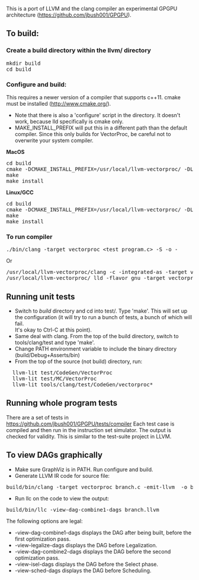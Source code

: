 This is a port of LLVM and the clang compiler an experimental GPGPU architecture (https://github.com/jbush001/GPGPU). 

## To build:

### Create a build directory within the llvm/ directory

<pre>
mkdir build
cd build
</pre>

### Configure and build:
This requires a newer version of a compiler that supports c++11.
cmake must be installed (http://www.cmake.org/). 
* Note that there is also a 'configure' script in the directory.  It doesn't work, because lld specifically is cmake only.
* MAKE_INSTALL_PREFIX will put this in a different path than the default compiler.  Since this only builds for VectorProc, be careful not to overwrite your system compiler.

__MacOS__
<pre>
cd build
cmake -DCMAKE_INSTALL_PREFIX=/usr/local/llvm-vectorproc/ -DLLVM_TARGETS_TO_BUILD="VectorProc" -DCMAKE_CXX_FLAGS="-std=c++11 -stdlib=libc++"  -DLLVM_TARGET_ARCH="VectorProc" ..
make
make install
</pre>

__Linux/GCC__
<pre>
cd build
cmake -DCMAKE_INSTALL_PREFIX=/usr/local/llvm-vectorproc/ -DLLVM_TARGETS_TO_BUILD="VectorProc" -DCMAKE_CXX_FLAGS="-std=c++0x"  -DLLVM_TARGET_ARCH="VectorProc" ..
make
make install
</pre>

### To run compiler

<pre>
./bin/clang -target vectorproc &lt;test_program.c&gt; -S -o -
</pre>

Or

<pre>
/usr/local/llvm-vectorproc/clang -c -integrated-as -target vectorproc &lt;test_program.c&gt; 
/usr/local/llvm-vectorproc/ lld -flavor gnu -target vectorproc  -static &lt;test_program.o&gt;
</pre>


## Running unit tests

* Switch to *build* directory and cd into test/.  Type 'make'.  This will set up
the configuration (it will try to run a bunch of tests, a bunch of which will fail.  
It's okay to Ctrl-C at this point).
* Same deal with clang.  From the top of the build directory, switch to tools/clang/test and
type 'make'.
* Change PATH environment variable to include the binary directory (build/Debug+Asserts/bin) 
* From the top of the source (not build) directory, run:

<pre>
  llvm-lit test/CodeGen/VectorProc
  llvm-lit test/MC/VectorProc
  llvm-lit tools/clang/test/CodeGen/vectorproc*
</pre>

## Running whole program tests

There are a set of tests in https://github.com/jbush001/GPGPU/tests/compiler
Each test case is compiled and then run in the instruction set simulator.
The output is checked for validity. This is similar to the test-suite project
in LLVM.

## To view DAGs graphically

* Make sure GraphViz is in PATH.  Run configure and build.
* Generate LLVM IR code for source file:

<pre>
build/bin/clang -target vectorproc branch.c -emit-llvm  -o branch.llvm -S
</pre>

* Run llc on the code to view the output:

<pre>
build/bin/llc -view-dag-combine1-dags branch.llvm 
</pre>

The following options are legal:

* -view-dag-combine1-dags displays the DAG after being built, before the first optimization pass.
* -view-legalize-dags displays the DAG before Legalization.
* -view-dag-combine2-dags displays the DAG before the second optimization pass.
* -view-isel-dags displays the DAG before the Select phase.
* -view-sched-dags displays the DAG before Scheduling.


